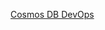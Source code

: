 [Cosmos DB DevOps](https://supportability.visualstudio.com/AzureCosmosDB/_wiki/wikis/AzureCosmosDB.wiki/229391/AzureCosmosDB)